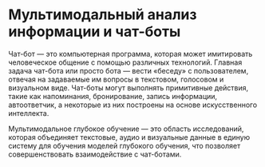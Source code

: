 # Мультимодальный анализ информации и чат-боты

Чат-бот — это компьютерная программа, которая может имитировать человеческое общение с помощью различных технологий. Главная задача чат-бота или просто бота — вести «беседу» с пользователем, отвечая на задаваемые им вопросы в текстовом, голосовом и визуальном виде. Чат-боты могут выполнять примитивные действия, такие как напоминания, бронирование, запись информации, автоответчик, а некоторые из них построены на основе искусственного интеллекта.

Мультимодальное глубокое обучение — это область исследований, которая объединяет текстовые, аудио и визуальные данные в единую систему для обучения моделей глубокого обучения, что позволяет совершенствовать взаимодействие с чат-ботами.